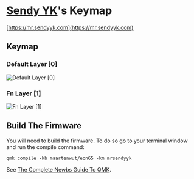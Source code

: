 # [Sendy YK](https://mr.sendyyk.com)'s Keymap

[https://mr.sendyyk.com](https://mr.sendyyk.com)

## Keymap

### Default Layer [0]

![Default Layer [0]](https://raw.githubusercontent.com/mrsendyyk/my_qmk/master/hmkb_65/assets/maartenwut_eon65_mrsendyyk_0.png)

### Fn Layer [1]

![Fn Layer [1]](https://raw.githubusercontent.com/mrsendyyk/my_qmk/master/hmkb_65/assets/maartenwut_eon65_mrsendyyk_1.png)

## Build The Firmware

You will need to build the firmware. To do so go to your terminal window and run the compile command:

    qmk compile -kb maartenwut/eon65 -km mrsendyyk

See [The Complete Newbs Guide To QMK](https://docs.qmk.fm/#/newbs).
